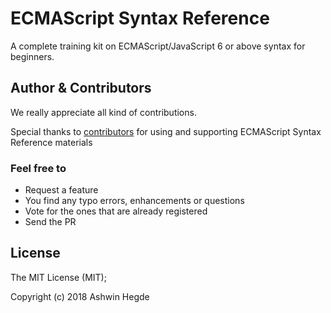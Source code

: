 # ECMAScript Syntax Reference

A complete training kit on ECMAScript/JavaScript 6 or above syntax for beginners.

## Author & Contributors

We really appreciate all kind of contributions.

Special thanks to [contributors](https://github.com/Code-by-practice/ecmascript-syntax-reference/graphs/contributors) for using and supporting ECMAScript Syntax Reference materials

### Feel free to

* Request a feature 
* You find any typo errors, enhancements or questions
* Vote for the ones that are already registered
* Send the PR

## License

The MIT License (MIT); 

Copyright (c) 2018 Ashwin Hegde
